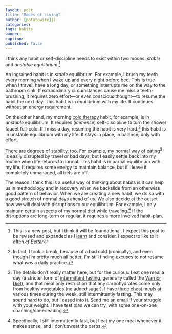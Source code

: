```yaml
---
layout: post
title: "Modes of Living"
author: [potatowire]()
categories: 
tags: habits
banner: 
caption: 
published: false
---
```


I think any habit or self-discipline needs to exist within two modes: _stable_ and _unstable equilibrium_.[^1]

An ingrained habit is in _stable_ equilibrium. For example, I brush my teeth every morning when I wake up and every night before bed. This is true when I travel, have a long day, or something interrupts me on the way to the bathroom sink. If extraordinary circumstances cause me miss a teeth-brushing, it requires zero effort—or even conscious thought—to resume the habit the next day. This habit is in equilibrium with my life. It continues without an energy requirement.

On the other hand, my morning [cold therapy][4] habit, for example, is in _unstable_ equilibrium. It requires (_immense_) self-discipline to turn the shower faucet full-cold. If I miss a day, resuming the habit is very hard.[^2] this habit is in unstable equilibrium with my life. It stays in place, in balance, only with effort.

There are degrees of stability, too. For example, my normal way of eating[^3] is easily disrupted by travel or bad days, but I easily settle back into my routine when life returns to normal. This habit is in partial equilibrium with my life. It requires some energy to maintain balance, but if I leave it completely unmanaged, all bets are off.

The reason I think this is a useful way of thinking about habits is it can help us in methodology and in recovery when we backslide from an otherwise good pattern of behavior. When we are creating a new habit, we do so with a good stretch of normal days ahead of us. We also decide at the outset how we will deal with disruptions to our equilibrium. For example, I only maintain certain aspects of my normal diet while traveling.[^4] If the disruptions are long-term or regular, it requires a more involved habit-plan. 

[^1]:	This is a new post, but I think it will be foundational. I expect this post to be revised and expanded as I [learn][2] and consider. I expect to like to it often.*cf [Better][3]*

[^2]:	In fact, I took a break, because of a bad cold (ironically), and even though I’m pretty much all better, I’m still finding excuses to not resume what _was_ a daily practice.

[^3]:	The details don’t really matter here, but for the curious: I eat one meal a day (a stricter form of [intermittent fasting](), generally called the [Warrior Diet]()), and that meal only restriction that any carbohydrates come only from healthy vegetables (no added sugar). I have three cheat meals at various times during the week, still intermittently fasting. This may sound hard to do, but I eased into it. Send me an email if your struggle with your weight. I have test plan we can try, with some one-on-one coaching/cheerleading.

[^4]:	Specifically, I still intermittently fast, but I eat my one meal whenever it makes sense, and I don’t sweat the carbs. 

[2]:	https://with.thegra.in/student-teacher "Student Teacher"
[3]:	https://with.thegra.in/better "Better"
[4]:	https://with.thegra.in/cold-water/
